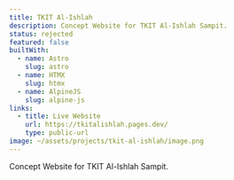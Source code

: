 ```yaml
---
title: TKIT Al-Ishlah
description: Concept Website for TKIT Al-Ishlah Sampit.
status: rejected
featured: false
builtWith:
  - name: Astro
    slug: astro
  - name: HTMX
    slug: htmx
  - name: AlpineJS
    slug: alpine-js
links:
  - title: Live Website
    url: https://tkitalishlah.pages.dev/
    type: public-url
image: ~/assets/projects/tkit-al-ishlah/image.png
---
```

Concept Website for TKIT Al-Ishlah Sampit.
